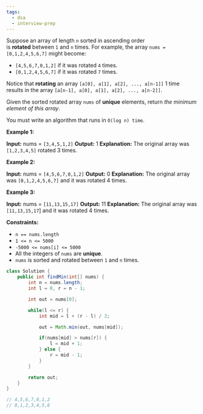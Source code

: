 ```yaml
---
tags:
  - dsa
  - interview-prep
---
```

Suppose an array of length `n` sorted in ascending order is **rotated** between `1` and `n` times. For example, the array `nums = [0,1,2,4,5,6,7]` might become:

- `[4,5,6,7,0,1,2]` if it was rotated `4` times.
- `[0,1,2,4,5,6,7]` if it was rotated `7` times.

Notice that **rotating** an array `[a[0], a[1], a[2], ..., a[n-1]]` 1 time results in the array `[a[n-1], a[0], a[1], a[2], ..., a[n-2]]`.

Given the sorted rotated array `nums` of **unique** elements, return _the minimum element of this array_.

You must write an algorithm that runs in `O(log n) time`.

**Example 1:**

**Input:** nums = `[3,4,5,1,2]`
**Output:** 1
**Explanation:** The original array was `[1,2,3,4,5]` rotated 3 times.

**Example 2:**

**Input:** nums = `[4,5,6,7,0,1,2]`
**Output:** 0
**Explanation:** The original array was `[0,1,2,4,5,6,7]` and it was rotated 4 times.

**Example 3:**

**Input:** nums = `[11,13,15,17]`
**Output:** 11
**Explanation:** The original array was `[11,13,15,17`] and it was rotated 4 times. 

**Constraints:**

- `n == nums.length`
- `1 <= n <= 5000`
- `-5000 <= nums[i] <= 5000`
- All the integers of `nums` are **unique**.
- `nums` is sorted and rotated between `1` and `n` times.

```Java
class Solution {
    public int findMin(int[] nums) {
        int n = nums.length;
        int l = 0, r = n - 1;

        int out = nums[0];

        while(l <= r) {
            int mid = l + (r - l) / 2;

            out = Math.min(out, nums[mid]);

            if(nums[mid] > nums[r]) {
                l = mid + 1;
            } else {
                r = mid - 1;
            }
        }

        return out;
    }
}

// 4,5,6,7,0,1,2
// 0,1,2,3,4,5,6
```